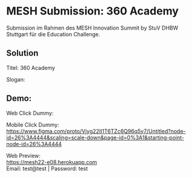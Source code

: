 # MESH Submission: 360 Academy

Submission im Rahmen des MESH Innovation Summit by StuV DHBW Stuttgart für die Education Challenge.

## Solution

Titel: 360 Academy

Slogan: 

## Demo:

Web Click Dummy:

Mobile Click Dummy: \
https://www.figma.com/proto/Vjyg22II1T6TZc6Q96q5y7/Untitled?node-id=26%3A4444&scaling=scale-down&page-id=0%3A1&starting-point-node-id=26%3A4444

Web Preview: \
https://mesh22-e08.herokuapp.com \
Email: test@test | Password: test
